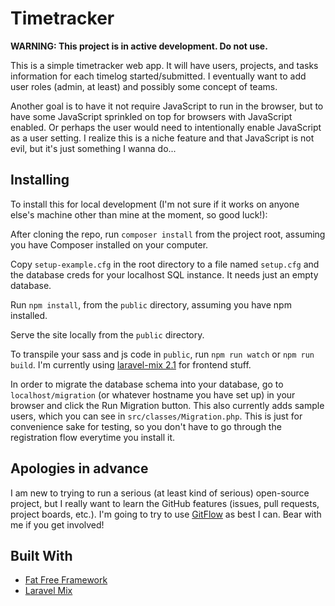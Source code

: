 # Timetracker

**WARNING: This project is in active development. Do not use.**

This is a simple timetracker web app. It will have users, projects, and tasks information for each timelog started/submitted. I eventually want to add user roles (admin, at least) and possibly some concept of teams.

Another goal is to have it not require JavaScript to run in the browser, but to have some JavaScript sprinkled on top for browsers with JavaScript enabled. Or perhaps the user would need to intentionally enable JavaScript as a user setting. I realize this is a niche feature and that JavaScript is not evil, but it's just something I wanna do...

## Installing

To install this for local development (I'm not sure if it works on anyone else's machine other than mine at the moment, so good luck!):

After cloning the repo, run `composer install` from the project root, assuming you have Composer installed on your computer.

Copy `setup-example.cfg` in the root directory to a file named `setup.cfg` and the database creds for your localhost SQL instance. It needs just an empty database.

Run `npm install`, from the `public` directory, assuming you have npm installed.

Serve the site locally from the `public` directory.

To transpile your sass and js code in `public`, run `npm run watch` or `npm run build`. I'm currently using [laravel-mix 2.1](https://laravel-mix.com/docs/2.1/installation) for frontend stuff.

In order to migrate the database schema into your database, go to `localhost/migration` (or whatever hostname you have set up) in your browser and click the Run Migration button. This also currently adds sample users, which you can see in `src/classes/Migration.php`. This is just for convenience sake for testing, so you don't have to go through the registration flow everytime you install it.

## Apologies in advance

I am new to trying to run a serious (at least kind of serious) open-source project, but I really want to learn the GitHub features (issues, pull requests, project boards, etc.). I'm going to try to use [GitFlow](https://nvie.com/posts/a-successful-git-branching-model/) as best I can. Bear with me if you get involved!

## Built With

- [Fat Free Framework](https://fatfreeframework.com)
- [Laravel Mix](https://laravel-mix.com/)